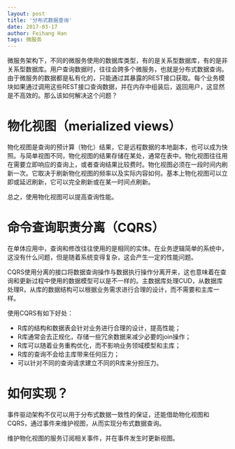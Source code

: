 ```yaml
---
layout: post
title: '分布式数据查询'
date: 2017-03-17
author: Feihang Han
tags: 微服务
---
```


微服务架构下，不同的微服务使用的数据库类型，有的是关系型数据库，有的是非关系型数据库。用户查询数据时，往往会跨多个微服务，也就是分布式数据查询。由于微服务的数据都是私有化的，只能通过其暴露的REST接口获取。每个业务模块如果通过调用这些REST接口查询数据，并在内存中组装后，返回用户，这显然是不高效的。那么该如何解决这个问题？

# 物化视图（merialized views）

物化视图是查询的预计算（物化）结果，它是远程数据的本地副本，也可以成为快照。与简单视图不同，物化视图的结果存储在某处，通常在表中。物化视图往往用在需要立即响应的查询上，或者查询结果比较费时。物化视图必须在一段时间内刷新一次。它取决于刷新物化视图的频率以及实际内容如何。基本上物化视图可以立即或延迟刷新，它可以完全刷新或在某一时间点刷新。

总之，使用物化视图可以提高查询性能。

# 命令查询职责分离（CQRS）

在单体应用中，查询和修改往往使用的是相同的实体。在业务逻辑简单的系统中，这没有什么问题，但是随着系统变得复杂，这会产生一定的性能问题。

CQRS使用分离的接口将数据查询操作与数据执行操作分离开来，这也意味着在查询和更新过程中使用的数据模型可以是不一样的。主数据库处理CUD，从数据库处理R，从库的数据结构可以根据业务需求进行合理的设计，而不需要和主库一样。

使用CQRS有如下好处：

* R库的结构和数据表会针对业务进行合理的设计，提高性能；
* R库通常会去正规化，存储一些冗余数据来减少必要的join操作；
* R库可以随着业务重构优化，而不影响业务领域模型和主库；
* R库的查询不会给主库带来任何压力；
* 可以针对不同的查询请求建立不同的R库来分担压力。

# 如何实现？

事件驱动架构不仅可以用于分布式数据一致性的保证，还能借助物化视图和CQRS，通过事件来维护视图，从而实现分布式数据查询。

维护物化视图的服务订阅相关事件，并在事件发生时更新视图。





